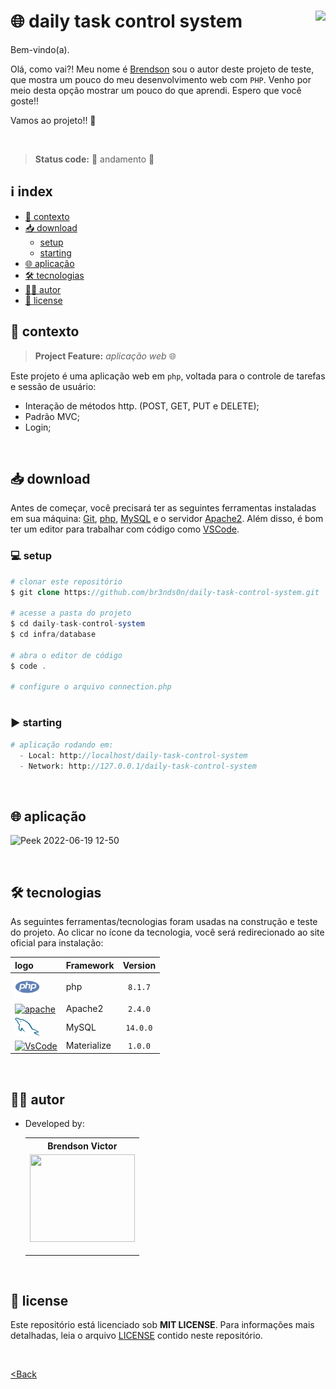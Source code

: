 # 🌐 daily task control system [<img align="right" src="https://img.shields.io/badge/release-v1.0.0-green">](https://github.com/br3nds0n/daily-task-control-system/releases)

Bem-vindo(a).

Olá, como vai?! Meu nome é [Brendson](https://github.com/br3nds0n) sou o autor deste projeto de teste, que mostra um pouco do meu desenvolvimento web com `PHP`. Venho por meio desta opção mostrar um pouco do que aprendi. Espero que você goste!!

Vamos ao projeto!!  🚀

<br>

> <b>Status code:</b>   🚧 andamento 🚧

 ## ℹ index

   * [🧠 contexto](#-contexto)
   * [📥 download](#-download)
     * [setup](#-setup)
     * [starting](#-starting)
   * [🌐 aplicação](#-aplicação)
   * [🛠 tecnologias](#-tecnologias)
   * [✍🏼 autor](#-autor)
   * [📝 license](#-license)


 ## 🧠 contexto
> **Project Feature:**  *aplicação web* 🌐 

 Este projeto é uma aplicação web em `php`, voltada para o controle de tarefas e sessão de usuário:

 * Interação de métodos http. (POST, GET, PUT e DELETE);
 * Padrão MVC;
 * Login;

<br>

## 📥 download

Antes de começar, você precisará ter as seguintes ferramentas instaladas em sua máquina:
[Git](https://git-scm.com), [php](https://www.php.net/), [MySQL](https://www.mysql.com/) e o servidor [Apache2](https://httpd.apache.org/).
Além disso, é bom ter um editor para trabalhar com código como [VSCode](https://code.visualstudio.com/).

### 💻 setup

```php
# clonar este repositório
$ git clone https://github.com/br3nds0n/daily-task-control-system.git

# acesse a pasta do projeto
$ cd daily-task-control-system
$ cd infra/database

# abra o editor de código
$ code .

# configure o arquivo connection.php
```

#

### ▶ starting
```php
# aplicação rodando em:
  - Local: http://localhost/daily-task-control-system
  - Network: http://127.0.0.1/daily-task-control-system
```

<br>

## 🌐 aplicação

![Peek 2022-06-19 12-50]()

<br>

## 🛠 tecnologias

As seguintes ferramentas/tecnologias foram usadas na construção e teste do projeto. Ao clicar no ícone da tecnologia, você será redirecionado ao site oficial para instalação: <br>

| logo               | Framework                  | Version      |
| :----------------- | :------------------------- | :----------: |
| <a href="https://www.php.net/" target="_blank"><img align="center" alt="php" height="40" width="40" src="https://github.com/devicons/devicon/blob/master/icons/php/php-plain.svg"> | php  |  `8.1.7`       |
| <a href="https://httpd.apache.org/" target="_blank"><img align="center" alt="apache" height="30" width="40" src="https://user-images.githubusercontent.com/82064724/168427904-8ca2ff98-2496-45bc-9747-9875009566b5.png"></a> | Apache2  |  `2.4.0`      |
| <a href="https://www.mysql.com/" target="_blank"><img align="center" alt="mysql" height="30" width="40" src="https://github.com/devicons/devicon/blob/master/icons/mysql/mysql-original.svg"></a> | MySQL                    |  `14.0.0`       |
| <a href="https://materializecss.com/" target="_blank"><img align="center" alt="VsCode" height="25" width="35" src="https://user-images.githubusercontent.com/82064724/174488216-b7247c2f-a48e-4233-b0ad-929fd4b28ac5.png"></a> | Materialize | `1.0.0` |
 
<br>
                 
## ✍🏼 autor


<div align=left>

- <table>
 <p>  Developed by:</p>
  <tr align=center>
    <th><strong> Brendson Victor </strong></th>
  </tr>
   <td>
      <a href="https://github.com/br3nds0n">
        <img width="168" height="140" src="https://user-images.githubusercontent.com/82064724/169040996-89502743-78ba-4bf7-a145-ea7818e0157f.jpeg" > <p align="left">
</p></a>
    </td>

</table>
</div>

<div align=left>

<br>
 
## 📝 license

Este repositório está licenciado sob **MIT LICENSE**. Para informações mais detalhadas, leia o arquivo [LICENSE](./LICENSE) contido neste repositório.
                
 <br> 
	
 [<Back](#-daily-task-control-system-)
